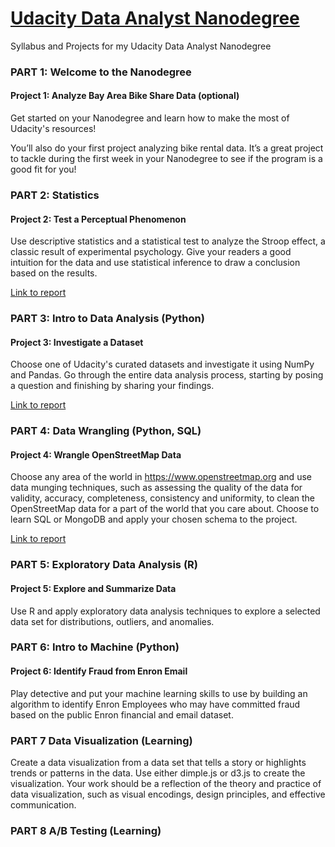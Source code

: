 # [Udacity Data Analyst Nanodegree](https://www.udacity.com/course/data-analyst-nanodegree--nd002)
Syllabus and Projects for my Udacity Data Analyst Nanodegree

### PART 1: Welcome to the Nanodegree
#### Project 1: Analyze Bay Area Bike Share Data (optional)
Get started on your Nanodegree and learn how to make the most of Udacity's resources!

You’ll also do your first project analyzing bike rental data. It’s a great project to tackle during the first week in your Nanodegree to see if the program is a good fit for you!

### PART 2: Statistics
#### Project 2: Test a Perceptual Phenomenon
Use descriptive statistics and a statistical test to analyze the Stroop effect, a classic result of experimental psychology. Give your readers a good intuition for the data and use statistical inference to draw a conclusion based on the results.

[Link to report]()

### PART 3: Intro to Data Analysis (Python)
#### Project 3: Investigate a Dataset
Choose one of Udacity's curated datasets and investigate it using NumPy and Pandas. Go through the entire data analysis process, starting by posing a question and finishing by sharing your findings.

[Link to report]()

### PART 4: Data Wrangling (Python, SQL)
#### Project 4: Wrangle OpenStreetMap Data 
Choose any area of the world in https://www.openstreetmap.org and use data munging techniques, such as assessing the quality of the data for validity, accuracy, completeness, consistency and uniformity, to clean the OpenStreetMap data for a part of the world that you care about. Choose to learn SQL or MongoDB and apply your chosen schema to the project.

[Link to report]()

### PART 5: Exploratory Data Analysis (R)
#### Project 5: Explore and Summarize Data
Use R and apply exploratory data analysis techniques to explore a selected data set for distributions, outliers, and anomalies.

### PART 6: Intro to Machine (Python)
#### Project 6: Identify Fraud from Enron Email
Play detective and put your machine learning skills to use by building an algorithm to identify Enron Employees who may have committed fraud based on the public Enron financial and email dataset.

### PART 7 Data Visualization (Learning)

Create a data visualization from a data set that tells a story or highlights trends or patterns in the data. Use either dimple.js or d3.js to create the visualization. Your work should be a reflection of the theory and practice of data visualization, such as visual encodings, design principles, and effective communication.

### PART 8 A/B Testing (Learning)
